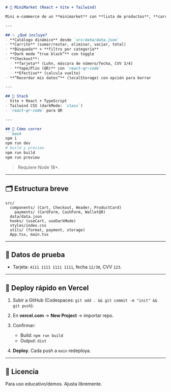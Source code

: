 ````markdown
# 🛒 MiniMarket (React + Vite + Tailwind)

Mini e-commerce de un **minimarket** con **lista de productos**, **carrito**, **búsqueda/filtros**, **modo oscuro total black** y **checkout simulado** con 3 métodos de pago.

---

## ✨ ¿Qué incluye?
- **Catálogo dinámico** desde `src/data/data.json`
- **Carrito** (sumar/restar, eliminar, vaciar, total)
- **Búsqueda** + **filtro por categoría**
- **Dark mode “true black”** con toggle
- **Checkout**:
  - **Tarjeta** (Luhn, máscara de número/fecha, CVV 3/4)
  - **Yape/Plin (QR)** con `react-qr-code`
  - **Efectivo** (calcula vuelto)
- **“Recordar mis datos”** (localStorage) con opción para borrar

---

## 🧰 Stack
- Vite + React + TypeScript  
- Tailwind CSS (darkMode: `class`)  
- `react-qr-code` para QR

---

## 🚀 Cómo correr
```bash
npm i
npm run dev
# build y preview
npm run build
npm run preview
````

> Requiere Node 18+.

---

## 🗂️ Estructura breve

```
src/
  components/ (Cart, Checkout, Header, ProductCard)
    payments/ (CardForm, CashForm, WalletQR)
  data/data.json
  hooks/ (useCart, useDarkMode)
  styles/index.css
  utils/ (format, payment, storage)
  App.tsx, main.tsx
```

---

## 🧪 Datos de prueba

* Tarjeta: `4111 1111 1111 1111`, fecha `12/30`, CVV `123`.

---

## 🔼 Deploy rápido en Vercel

1. Subir a GitHub (Codespaces: `git add . && git commit -m "init" && git push`).
2. En **vercel.com** → **New Project** → importar repo.
3. Confirmar:

   * Build: `npm run build`
   * Output: `dist`
4. **Deploy**. Cada push a `main` redeploya.

---

## 📄 Licencia

Para uso educativo/demos. Ajusta libremente.

```
```

